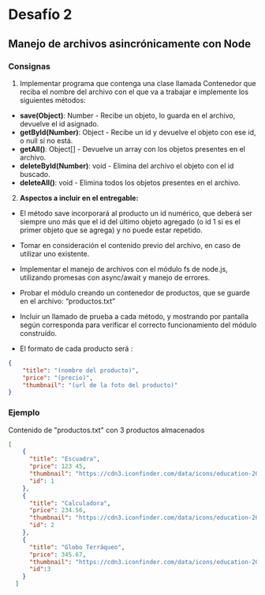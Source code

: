 # Desafío 2
## Manejo de archivos asincrónicamente con Node

### Consignas

1)  Implementar programa que contenga una clase llamada Contenedor que reciba el nombre del archivo con el que va a trabajar e implemente los siguientes métodos:
   
- **save(Object)**: Number - Recibe un objeto, lo guarda en el archivo, devuelve el id asignado.
- **getById(Number)**: Object - Recibe un id y devuelve el objeto con ese id, o null si no está.
- **getAll()**: Object[] - Devuelve un array con los objetos presentes en el archivo.
- **deleteById(Number)**: void - Elimina del archivo el objeto con el id buscado.
- **deleteAll()**: void - Elimina todos los objetos presentes en el archivo.

2) **Aspectos a incluir en el entregable:** 
   
- El método save incorporará al producto un id numérico, que deberá ser siempre uno más que el id del último objeto agregado (o id 1 si es el primer objeto que se agrega) y no puede estar repetido.

- Tomar en consideración el contenido previo del archivo, en caso de utilizar uno existente.

- Implementar el manejo de archivos con el módulo fs de node.js, utilizando promesas con async/await y manejo de errores.

- Probar el módulo creando un contenedor de productos, que se guarde en el archivo: “productos.txt”

- Incluir un llamado de prueba a cada método, y mostrando por pantalla según corresponda para verificar el correcto funcionamiento del módulo construído. 

- El formato de cada producto será :

```json
{
    "title": "(nombre del producto)",
    "price": "(precio)",
    "thumbnail": "(url de la foto del producto)"
}
```
### Ejemplo

Contenido de "productos.txt" con 3 productos almacenados 

```json
[                                                                                                                                                     
    {                                                                                                                                                    
      "title": "Escuadra",                                                                                                                                 
      "price": 123 45,                                                                                                                                     
      "thumbnail": "https://cdn3.iconfinder.com/data/icons/education-209/64/ruler-triangle-stationary-school-256.png",                                     
      "id": 1                                                                                                                                              
    },                                                                                                                                                   
    {                                                                                                                                                    
      "title": "Calculadora",                                                                                                                              
      "price": 234.56,                                                                                                                                     
      "thumbnail": "https://cdn3.iconfinder.com/data/icons/education-209/64/calculator-math-tool-school-256.png",                                          
      "id": 2                                                                                                                                              
    },                                                                                                                                                   
    {                                                                                                                                                    
      "title": "Globo Terráqueo",                                                                                                                          
      "price": 345.67,                                                                                                                                     
      "thumbnail": "https://cdn3.iconfinder.com/data/icons/education-209/64/globe-earth-geograhy-planet-school-256.png",                                   
      "id":3                                                                                                                                              
    }                                                                                                                                                    
  ]  
```
